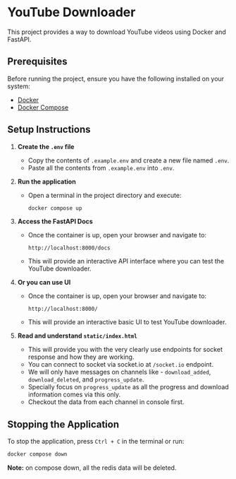 # YouTube Downloader

This project provides a way to download YouTube videos using Docker and FastAPI.

## Prerequisites

Before running the project, ensure you have the following installed on your system:

- [Docker](https://docs.docker.com/get-docker/)
- [Docker Compose](https://docs.docker.com/compose/install/)

## Setup Instructions

1. **Create the `.env` file**
   
   - Copy the contents of `.example.env` and create a new file named `.env`.
   - Paste all the contents from `.example.env` into `.env`.

2. **Run the application**
   
   - Open a terminal in the project directory and execute:
     ```sh
     docker compose up
     ```

3. **Access the FastAPI Docs**
   
   - Once the container is up, open your browser and navigate to:
     ```
     http://localhost:8000/docs
     ```
   - This will provide an interactive API interface where you can test the YouTube downloader.

4. **Or you can use UI**
   - Once the container is up, open your browser and navigate to:
     ```
     http://localhost:8000/
     ```
   - This will provide an interactive basic UI to test YouTube downloader.

5. **Read and understand `static/index.html`** 
   - This will provide you with the very clearly use endpoints for socket response and how they are working.
   - You can connect to socket via socket.io at `/socket.io` endpoint.
   - We will only have messages on channels like - `download_added`, `download_deleted`, and `progress_update`.
   - Specially focus on `progress_update` as all the progress and download information comes via this only.
   - Checkout the data from each channel in console first.


## Stopping the Application

To stop the application, press `Ctrl + C` in the terminal or run:
```sh
docker compose down
```

**Note:** on compose down, all the redis data will be deleted.


